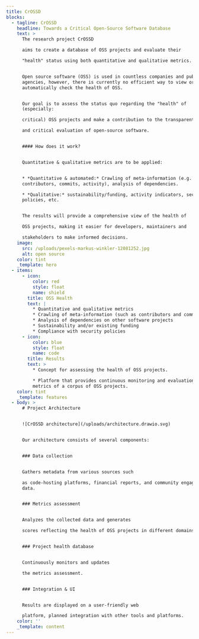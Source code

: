 ```yaml
---
title: CrOSSD
blocks:
  - tagline: CrOSSD
    headline: Towards a Critical Open-Source Software Database
    text: >
      The research project CrOSSD

      aims to create a database of OSS projects and evaluate their

      "health" status using both quantitative and qualitative metrics.


      Open source software (OSS) is used in countless companies and public
      agencies, however, there is currently no efficient way to view or
      automatically check the health of OSS.


      Our goal is to assess the status quo regarding the "health" of
      (especially:

      critical) OSS projects and make a contribution to the transparent

      and critical evaluation of open-source software.


      #### How does it work?


      Quantitative & qualitative metrics are to be applied:


      * *Quantitative & automated:* Crawling of meta-information (e.g.
      contributors, commits, activity), analysis of dependencies.

      * *Qualitative:* sustainability/funding, activity indicators, security
      policies, etc.


      The results will provide a comprehensive view of the health of

      OSS projects, making it easier for developers, maintainers and

      stakeholders to make informed decisions.
    image:
      src: /uploads/pexels-markus-winkler-12081252.jpg
      alt: open source
    color: tint
    _template: hero
  - items:
      - icon:
          color: red
          style: float
          name: shield
        title: OSS Health
        text: |
          * Quantitative and qualitative metrics
          * Crawling of meta-information (such as contributors and commits)
          * Analysis of dependencies on other software projects
          * Sustainability and/or existing funding
          * Compliance with security policies
      - icon:
          color: blue
          style: float
          name: code
        title: Results
        text: >
          * Concept for assessing the health of OSS projects.

          * Platform that provides continuous monitoring and evaluation of the
          metrics of a corpus of OSS projects.
    color: tint
    _template: features
  - body: >
      # Project Architecture


      ![CrOSSD architecture](/uploads/architecture.drawio.svg)


      Our architecture consists of several components:


      ### Data collection


      Gathers metadata from various sources such

      as code-hosting platforms, financial reports, and community engagement
      data.


      ### Metrics assessment


      Analyzes the collected data and generates

      scores reflecting the health of OSS projects in different domains.


      ### Project health database


      Continuously monitors and updates

      the metrics assessment.


      ### Integration & UI


      Results are displayed on a user-friendly web

      platform, planned integration with other tools and platforms.
    color: ''
    _template: content
---
```





